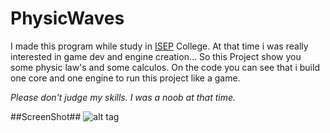 PhysicWaves
===========
I made this program while study in [ISEP](http://www.isep.ipp.pt) College. 
At that time i was really interested in game dev and engine creation... So this Project show you some physic law's and some calculos.
On the code you can see that i build one core and one engine to run this project like a game.

*Please don't judge my skills. I was a noob at that time.*

##ScreenShot##
![alt tag](http://i.imgur.com/womnNJU.png)

